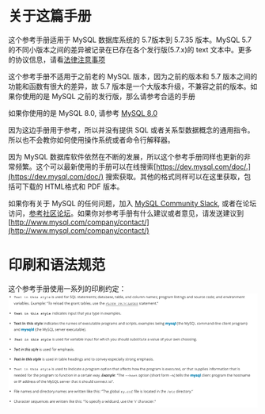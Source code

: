 # 关于这篇手册

这个参考手册适用于 MySQL 数据库系统的 5.7版本到 5.7.35 版本。MySQL 5.7 的不同小版本之间的差异被记录在已存在各个发行版(5.7.x)的 text 文本中。更多的协议信息，请看[法律注意事项](https://dev.mysql.com/doc/refman/5.7/en/preface.html#legalnotice)

这个参考手册不适用于之前老的 MySQL 版本，因为之前的版本和 5.7 版本之间的功能和函数有很大的差异，故 5.7 版本是一个大版本升级，不兼容之前的版本。如果你使用的是 MySQL 之前的发行版，那么请参考合适的手册

如果你使用的是 MySQL 8.0, 请参考 [MySQL 8.0](https://dev.mysql.com/doc/refman/8.0/en/)

因为这边手册用于参考，所以并没有提供 SQL 或者关系型数据概念的通用指令。所以也不会教你如何使用操作系统或者命令行解释器。

因为 MySQL 数据库软件依然在不断的发展，所以这个参考手册同样也更新的非常频繁。这个可以最新使用的手册可以在线搜索[https://dev.mysql.com/doc/.](https://dev.mysql.com/doc/) 搜索获取。其他的格式同样可以在这里获取，包括可下载的 HTML格式和 PDF 版本。

如果你有关于 MySQL 的任何问题，加入 [MySQL Community Slack](https://mysqlcommunity.slack.com/), 或者在论坛访问，[参考社区论坛](https://dev.mysql.com/doc/refman/5.7/en/information-sources.html#forums)。如果你对参考手册有什么建议或者意见，请发送建议到 [http://www.mysql.com/company/contact/](http://www.mysql.com/company/contact/)

# 印刷和语法规范

这个参考手册使用一系列的印刷约定：
![印刷约定](../../../images/typographical_convention.png)